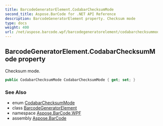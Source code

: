 ```yaml
---
title: BarcodeGeneratorElement.CodabarChecksumMode
second_title: Aspose.BarCode for .NET API Reference
description: BarcodeGeneratorElement property. Checksum mode
type: docs
weight: 400
url: /net/aspose.barcode.wpf/barcodegeneratorelement/codabarchecksummode/
---
```

## BarcodeGeneratorElement.CodabarChecksumMode property

Checksum mode.

```csharp
public CodabarChecksumMode CodabarChecksumMode { get; set; }
```

### See Also

* enum [CodabarChecksumMode](../../../aspose.barcode.generation/codabarchecksummode/)
* class [BarcodeGeneratorElement](../)
* namespace [Aspose.BarCode.WPF](../../barcodegeneratorelement/)
* assembly [Aspose.BarCode](../../../)


